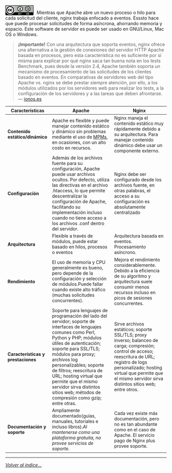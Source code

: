 <img src="../imagenes/MI-LICENCIA88x31.png" style="float: left; margin-right: 10px;" />


Mientras que Apache abre un nuevo proceso o hilo para cada solicitud del cliente, nginx trabaja enfocado a eventos. Esssto hace que puede procesar solicitudes de forma asíncrona, ahorrando memoria y espacio. Este software de servidor es puede ser usado en GNU/Linux, Mac OS o Windows.


>**¡Importante!**
> Con una arquitectura que soporta eventos, nginx ofrece una alternativa a la gestión de conexiones del servidor HTTP Apache basada en procesos, pero esta característica no es suficiente por sí misma para explicar por qué nginx saca tan buena nota en los tests Benchmark, pues desde la versión 2.4, Apache también soporta un mecanismo de procesamiento de las solicitudes de los clientes basado en eventos. En comparativas de servidores web del tipo Apache vs. nginx se debe prestar siempre atención, por ello, a los módulos utilizados por los servidores web para realizar los tests, a la configuración de los servidores y a las tareas que deben afrontarse.  — [ionos.es](https://www.ionos.es/)


|Características  |Apache  |Nginx  |
|---------|---------|---------|
|**Contenido estático/dinámico**|Apache es flexible y puede manejar contenido estático y dinámico sin problemas mediante el uso de [MPMs](https://httpd.apache.org/docs/2.4/es/mpm.html), en ocasiones, con un alto costo en recursos.|Nginx maneja el contenido estático muy rápidamente debido a su arquitectura. Para manejar contenido dinámico debe usar un componente externo.|
|**Configuración**|Además de los archivos fuente para su configuración, Apache puede usar archivos ocultos. Por defecto, utiliza las directivas en el archivo .htaccess, lo que permite descentralizar la configuración de Apache, facilitando su implementación incluso cuando no tiene acceso a los archivos .conf dentro del servidor.|Nginx debe ser configurado desde los archivos fuente, en otras palabras, el acceso a su configuración es absolutamente centralizado|
|**Arquitectura**|Flexible a través de módulos, puede estar basado en hilos, procesos o eventos|Arquitectura basada en eventos. Procesamiento asíncrono.|
|**Rendimiento**|El uso de memoria y CPU generalmente es bueno, pero depende de la configuración y selección de módulos.Puede fallar cuando existe alto tráfico (muchas solicitudes concurrentes).|Mejora el rendimiento considerablemente. Debido a la eficiencia de su algoritmo y arquitectura suele consumir menos recursos incluso en picos de sesiones concurrentes.|
|**Características y prestaciones**|Soporte para lenguajes de programación del lado del servidor; soporte de interfaces de lenguajes comunes como Perl, Python y PHP; módulos útiles de autenticación; soporte para SSL/TLS; módulos para proxy; archivos log personalizables; soporte de filtros; reescritura de URL; hosting virtual que permite que el mismo servidor sirva distintos sitios web; métodos de compresión como gzip; entre otras.|Sirve archivos estáticos; soporte SSL/TLS; proxy inverso; balanceo de carga; compresión; control de acceso; reescritura de URL; registro de logs personalizado; hosting virtual que permite que el mismo servidor sirva distintos sitios web; entre otros.|
|**Documentación y soporte**|Ampliamente documentado(guías, manuales, tutoriales e incluso libros).*Al mantenerse como una plataforma gratuita, no provee servicios de soporte*.|Cada vez existe más documentación, pero no es tan abundante como en el caso de Apache. El servicio pago de Nginx plus provee soporte.|

________________________________________
*[Volver al índice...](../README.md)*
